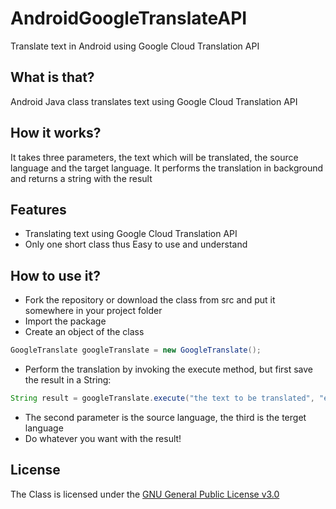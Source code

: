 # AndroidGoogleTranslateAPI

Translate text in Android using Google Cloud Translation API

## What is that?

Android Java class translates text using Google Cloud Translation API

## How it works?

It takes three parameters, the text which will be translated, the source language and the target language.
It performs the translation in background and returns a string with the result

## Features

* Translating text using Google Cloud Translation API
* Only one short class thus Easy to use and understand

## How to use it?

* Fork the repository or download the class from src and put it somewhere in your project folder
* Import the package
* Create an object of the class
```java
GoogleTranslate googleTranslate = new GoogleTranslate();
```
* Perform the translation by invoking the execute method, but first save the result in a String:
```java
String result = googleTranslate.execute("the text to be translated", "en", "de").get();
```
* The second parameter is the source language, the third is the terget language
* Do whatever you want with the result!

## License

The Class is licensed under the [GNU General Public License v3.0](https://www.gnu.org/licenses/gpl-3.0.en.html)
